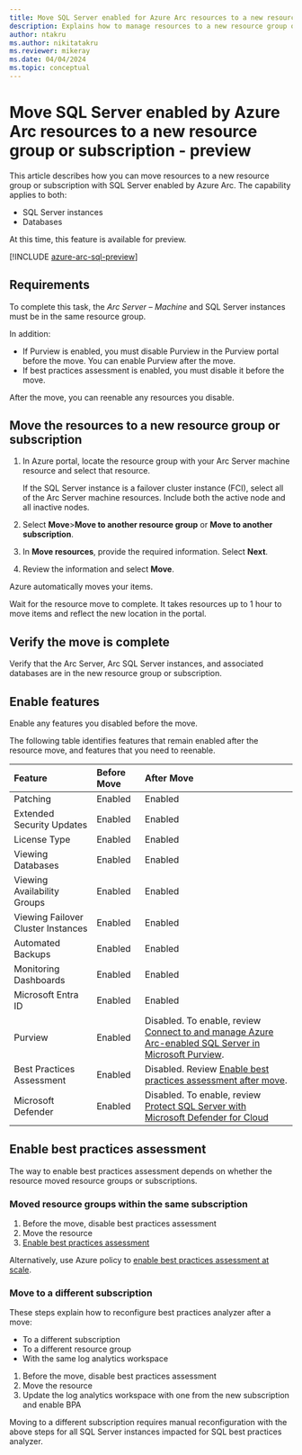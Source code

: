 ```yaml
---
title: Move SQL Server enabled for Azure Arc resources to a new resource group or subscription - preview
description: Explains how to manage resources to a new resource group or subscription for SQL Server enabled by Azure Arc
author: ntakru 
ms.author: nikitatakru
ms.reviewer: mikeray
ms.date: 04/04/2024
ms.topic: conceptual
---
```



# Move SQL Server enabled by Azure Arc resources to a new resource group or subscription - preview

This article describes how you can move resources to a new resource group or subscription with SQL Server enabled by Azure Arc. The capability applies to both:

- SQL Server instances
- Databases

At this time, this feature is available for preview.

[!INCLUDE [azure-arc-sql-preview](includes/azure-arc-sql-preview.md)]

## Requirements

To complete this task, the *Arc Server – Machine* and SQL Server instances must be in the same resource group.

In addition:

- If Purview is enabled, you must disable Purview in the Purview portal before the move. You can enable Purview after the move.
- If best practices assessment is enabled, you must disable it before the move.

After the move, you can reenable any resources you disable.

## Move the resources to a new resource group or subscription

1. In Azure portal, locate the resource group with your Arc Server machine resource and select that resource.

   If the SQL Server instance is a failover cluster instance (FCI), select all of the Arc Server machine resources. Include both the active node and all inactive nodes. 

1. Select **Move**>**Move to another resource group** or **Move to another subscription**.
1. In **Move resources**, provide the required information. Select **Next**.
1. Review the information and select **Move**.

Azure automatically moves your items.

Wait for the resource move to complete. It takes resources up to 1 hour to move items and reflect the new location in the portal.

## Verify the move is complete

Verify that the Arc Server, Arc SQL Server instances, and associated databases are in the new resource group or subscription.

## Enable features

Enable any features you disabled before the move.

The following table identifies features that remain enabled after the resource move, and features that you need to reenable.

|Feature |Before Move |After Move |
|:----|:----|:----|
|Patching  |Enabled |Enabled |
|Extended Security Updates |Enabled |Enabled |
|License Type |Enabled |Enabled |
|Viewing Databases  |Enabled |Enabled |
|Viewing Availability Groups |Enabled |Enabled |
|Viewing Failover Cluster Instances  |Enabled |Enabled |
|Automated Backups |Enabled |Enabled |
|Monitoring Dashboards |Enabled |Enabled |
|Microsoft Entra ID |Enabled |Enabled |
|Purview |Enabled |Disabled. To enable, review [Connect to and manage Azure Arc-enabled SQL Server in Microsoft Purview](/purview/register-scan-azure-arc-enabled-sql-server).|
|Best Practices Assessment |Enabled |Disabled. Review [Enable best practices assessment after move](#enable-best-practices-assessment).|
|Microsoft Defender |Enabled |Disabled. To enable, review [Protect SQL Server with Microsoft Defender for Cloud](configure-advanced-data-security.md)|

## Enable best practices assessment

The way to enable best practices assessment depends on whether the resource moved resource groups or subscriptions.

### Moved resource groups within the same subscription

1. Before the move, disable best practices assessment
2. Move the resource
3. [Enable best practices assessment](assess.md#enable-best-practices-assessment)

Alternatively, use Azure policy to [enable best practices assessment  at scale](assess.md#enable-best-practices-assessment-at-scale-using-azure-policy).

### Move to a different subscription

These steps explain how to reconfigure best practices analyzer after a move:

- To a different subscription
- To a different resource group
- With the same log analytics workspace

1. Before the move, disable best practices assessment
2. Move the resource
3. Update the log analytics workspace with one from the new subscription and enable BPA

Moving to a different subscription requires manual reconfiguration with the above steps for all SQL Server instances impacted for SQL best practices analyzer.
